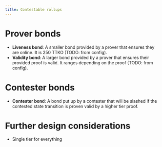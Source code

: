 ```yaml
---
title: Contestable rollups
---
```


# Prover bonds

- **Liveness bond**: A smaller bond provided by a prover that ensures they are online. It is 250 TTKO (TODO: from config).
- **Validity bond**: A larger bond provided by a prover that ensures their provided proof is valid. It ranges depending on the proof (TODO: from config).

# Contester bonds

- **Contester bond**: A bond put up by a contester that will be slashed if the contested state transition is proven valid by a higher tier proof.

# Further design considerations

- Single tier for everything
